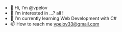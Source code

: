 - 👋 Hi, I’m @vpelov
- 👀 I’m interested in ...? all !
- 🌱 I’m currently learning Web Development with C#
- 📫 How to reach me vpelov33@gmail.com

<!---
vpelov/vpelov is a ✨ special ✨ repository because its `README.md` (this file) appears on your GitHub profile.
You can click the Preview link to take a look at your changes.
--->
